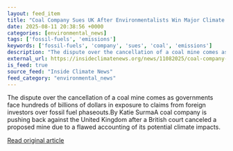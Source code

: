 ```yaml
---
layout: feed_item
title: "Coal Company Sues UK After Environmentalists Win Major Climate Case in British Court"
date: 2025-08-11 20:38:56 +0000
categories: [environmental_news]
tags: ['fossil-fuels', 'emissions']
keywords: ['fossil-fuels', 'company', 'sues', 'coal', 'emissions']
description: "The dispute over the cancellation of a coal mine comes as governments face hundreds of billions of dollars in exposure to claims from foreign investors over ..."
external_url: https://insideclimatenews.org/news/11082025/coal-company-sues-uk-after-environmentalists-win-climate-case/
is_feed: true
source_feed: "Inside Climate News"
feed_category: "environmental_news"
---
```


The dispute over the cancellation of a coal mine comes as governments face hundreds of billions of dollars in exposure to claims from foreign investors over fossil fuel phaseouts.By Katie SurmaA coal company is pushing back against the United Kingdom after a British court canceled a proposed mine due to a flawed accounting of its potential climate impacts.

[Read original article](https://insideclimatenews.org/news/11082025/coal-company-sues-uk-after-environmentalists-win-climate-case/)
